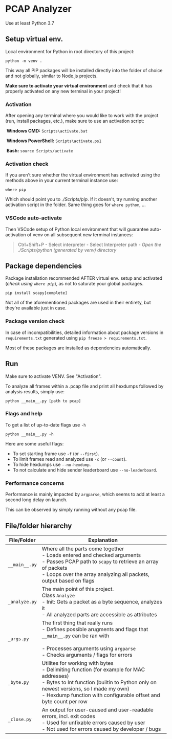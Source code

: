# PCAP Analyzer

Use at least Python 3.7

## Setup virtual env.

Local environment for Python in root directory of this project:

```
python -m venv .
```

This way all PIP packages will be installed directly into the folder of choice and not globally, similar to Node.js projects.

**Make sure to activate your virtual environment** and check that it has properly activated on any new terminal in your project!

### Activation

After opening any terminal where you would like to work with the project (run, install packages, etc.), make sure to use an activation script:

​	**Windows CMD:** `Scripts\activate.bat`

​	**Windows PowerShell:** `Scripts\activate.ps1`

​	**Bash:** `source Scripts/activate`

### Activation check

If you aren't sure whether the virtual environment has activated using the methods above in your current terminal instance use:

```
where pip
```

Which should point you to *./Scripts/pip*. If it doesn't, try running another activation script in the folder. Same thing goes for `where python`, ...

### VSCode auto-activate

Then VSCode setup of Python local environment that will guarantee auto-activation of venv on all subsequent new terminal instances:

> Ctrl+Shift+P - Select interpreter - Select Interpreter path - *Open the ./Scripts/python (generated by venv) directory*

## Package dependencies

Package installation recommended AFTER virtual env. setup and activated (*check using `where pip`*), as not to saturate your global packages.

```
pip install scapy[complete]
```

Not all of the aforementioned packages are used in their entirety, but they're available just in case.

### Package version check

In case of incompatibilities, detailed information about package versions in `requirements.txt` generated using `pip freeze > requirements.txt`. 

Most of these packages are installed as dependencies automatically.

## Run

Make sure to activate VENV. See "Activation".

To analyze all frames within a .pcap file and print all hexdumps followed by analysis results, simply use:
```
python __main__.py [path to pcap]
```

### Flags and help

To get a list of up-to-date flags use `-h`

```
python __main__.py -h
```
Here are some useful flags:

- To set starting frame use `-f` (or `--first`).
- To limit frames read and analyzed use `-c` (or `--count`).
- To hide hexdumps use `--no-hexdump`.
- To not calculate and hide sender leaderboard use `--no-leaderboard`.

### Performance concerns

Performance is mainly impacted by `argparse`, which seems to add at least a second long delay on launch.

This can be observed by simply running without any pcap file.

## File/folder hierarchy

| File/Folder   | Explanation                                                  |
| ------------- | ------------------------------------------------------------ |
| `__main__.py` | Where all the parts come together<br />- Loads entered and checked arguments<br />- Passes PCAP path to `scapy` to retrieve an array of packets<br />- Loops over the array analyzing all packets, output based on flags |
| `_analyze.py` | The main point of this project.<br />Class `Analyze`<br />- Init: Gets a packet as a byte sequence, analyzes it<br />- All analyzed parts are accessible as attributes |
| `_args.py`    | The first thing that really runs<br />- Defines possible arugments and flags that `__main__.py` can be ran with<br /><br />- Processes arguments using `argparse`<br />- Checks arguments / flags for errors |
| `_byte.py`    | Utilites for working with bytes<br />- Delimiting function (for example for MAC addresses)<br />- Bytes to Int function (builtin to Python only on newest versions, so I made my own)<br />- Hexdump function with configurable offset and byte count per row |
| `_close.py`   | An output for user-caused and user-readable errors, incl. exit codes<br />- Used for unfixable errors caused by user<br />- Not used for errors caused by developer / bugs |

